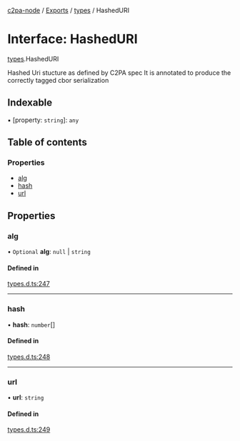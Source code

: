 [c2pa-node](../README.md) / [Exports](../modules.md) / [types](../modules/types.md) / HashedURI

# Interface: HashedURI

[types](../modules/types.md).HashedURI

Hashed Uri stucture as defined by C2PA spec It is annotated to produce the correctly
tagged cbor serialization

## Indexable

▪ [property: `string`]: `any`

## Table of contents

### Properties

- [alg](types.HashedURI.md#alg)
- [hash](types.HashedURI.md#hash)
- [url](types.HashedURI.md#url)

## Properties

### alg

• `Optional` **alg**: ``null`` \| `string`

#### Defined in

[types.d.ts:247](https://github.com/contentauth/c2pa-node/blob/db40930/js-src/types.d.ts#L247)

___

### hash

• **hash**: `number`[]

#### Defined in

[types.d.ts:248](https://github.com/contentauth/c2pa-node/blob/db40930/js-src/types.d.ts#L248)

___

### url

• **url**: `string`

#### Defined in

[types.d.ts:249](https://github.com/contentauth/c2pa-node/blob/db40930/js-src/types.d.ts#L249)

